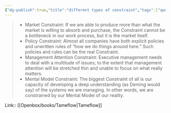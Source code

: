 ```yaml
---
{"dg-publish":true,"title":"different types of constraint","tags":["quotes"],"date":"2023-02-20T09:19:46+04:00","modified_at":"2023-07-11T17:46:18+03:00","alias":"different types of constraint","dg-path":"/quotes/202302200919.md","permalink":"/quotes/202302200919/","dgPassFrontmatter":true}
---
```



> - Market Constraint: If we are able to produce more than what the market is willing to absorb and purchase, the Constraint cannot be a bottleneck in our work process, but it is the market itself.
> - Policy Constraint: Almost all companies have both explicit policies and unwritten rules of “how we do things around here.” Such policies and rules can be the real Constraint.
> - Management Attention Constraint: Executive management needs to deal with a multitude of issues; to the extent that management attention will be stretched thin and unable to focus on what really matters.
> - Mental Model Constraint: The biggest Constraint of all is our capacity of developing a deep understanding (as Deming would say) of the systems we are managing. In other words, we are constrained by our Mental Model of our reality.

Link:: [[Openbox/books/Tameflow\|Tameflow]]
